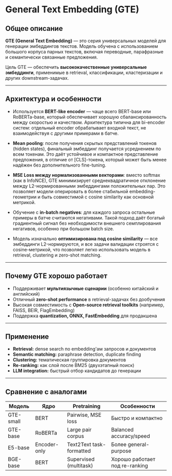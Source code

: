 # General Text Embedding (GTE)

## Общее описание

**GTE (General Text Embedding)** — это серия универсальных моделей для генерации эмбеддингов текстов. Модель обучена с использованием большого корпуса парных текстов, включая переводные, парафразные и семантически связанные предложения.

Цель GTE — обеспечить **высококачественные универсальные эмбеддинги**, применимые в retrieval, классификации, кластеризации и других downstream-задачах.

---

## Архитектура и особенности

* Используется **BERT-like encoder** — чаще всего BERT-base или RoBERTa-base, который обеспечивает хорошую сбалансированность между скоростью и качеством. Архитектура типична для bi-encoder систем: отдельный encoder обрабатывает входной текст, не взаимодействуя с другими примерами в батче.

* **Mean pooling**: после получения скрытых представлений токенов (hidden states), финальный эмбеддинг получается усреднением по всем токенам. Это даёт устойчивое и компактное представление предложения, в отличие от \[CLS]-токена, который может быть менее надёжен без дополнительного fine-tuning.

* **MSE Loss между нормализованными векторами**: вместо softmax (как в InfoNCE), GTE минимизирует среднеквадратичное отклонение между L2-нормированными эмбеддингами положительных пар. Это позволяет модели оперировать в более стабильной embedding-геометрии и быть совместимой с cosine similarity как основной метрикой.

* Обучение с **in-batch negatives**: для каждого запроса остальные примеры в батче считаются негативами. Такой подход даёт богатый градиентный сигнал без необходимости внешнего семплирования негативов, особенно при большом batch size.

* Модель изначально **оптимизирована под cosine similarity** — все эмбеддинги L2-нормируются, и все задачи валидации строятся с cosine-метрикой, что позволяет легко использовать модель в retrieval, clustering и zero-shot matching.

---

## Почему GTE хорошо работает

* Поддерживает **мультиязычные сценарии** (особенно китайский и английский)
* Отличный **zero-shot performance** в retrieval-задачах без дообучения
* Высокая совместимость с **Open-source retrieval toolkits** (например, FAISS, BEIR, FlagEmbedding)
* Поддержка **quantization, ONNX, FastEmbedding** для продакшена

---

## Применение

* **Retrieval:** dense search по embedding'ам запросов и документов
* **Semantic matching:** paraphrase detection, duplicate finding
* **Clustering:** тематическая группировка документов
* **Re-ranking:** как слой после BM25 (двухэтапный поиск)
* **LLM integration:** быстрый отбор кандидатов до генерации

---

## Сравнение с аналогами

| Модель    | Ядро         | Pretraining              | Особенности                    |
| --------- | ------------ | ------------------------ | ------------------------------ |
| GTE-small | BERT         | Pairwise, MSE loss       | Быстро и компактно             |
| GTE-base  | RoBERTa      | Large pair corpus        | Balanced accuracy/speed        |
| E5-base   | Encoder-only | Text2Text task-formatted | Более general-purpose          |
| BGE-base  | BERT         | Supervised (multitask)   | Хорошо работает под re-ranking |
